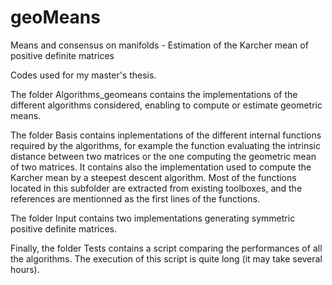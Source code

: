 # geoMeans
Means and consensus on manifolds - Estimation of the Karcher mean of positive definite matrices

Codes used for my master's thesis.

The folder Algorithms_geomeans contains the implementations of the different algorithms considered, enabling to compute or estimate geometric means.

The folder Basis contains inplementations of the different internal functions required by the algorithms, for example the function evaluating the intrinsic distance between two matrices or the one computing the geometric mean of two matrices. It contains also the implementation used to compute the Karcher mean by a steepest descent algorithm.
Most of the functions located in this subfolder are extracted from existing toolboxes, and the references are mentionned as the first lines of the functions.

The folder Input contains two implementations generating symmetric positive definite matrices.

Finally, the folder Tests contains a script comparing the performances of all the algorithms. The execution of this script is quite long (it may take several hours).

